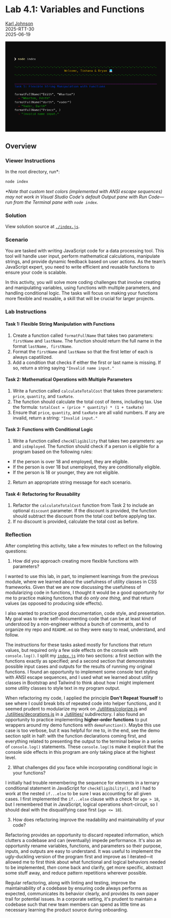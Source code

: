 # Lab 4.1: Variables and Functions

[Karl Johnson](https://github.com/hirekarl)  
2025-RTT-30  
<date datetime="2025-06-19">2025-06-19</date>  

![Preview of a terminal screen with assignment output.](./preview.png)

## Overview
### Viewer Instructions
In the root directory, run*:

```bash
node index
```

*\*Note that custom text colors (implemented with ANSI escape sequences) may not work in Visual Studio Code's default Output pane with Run Code&mdash;run from the Terminal pane with `node index`.*

### Solution
View solution source at [`./index.js`](./index.js).

### Scenario
You are tasked with writing JavaScript code for a data processing tool. This tool will handle user input, perform mathematical calculations, manipulate strings, and provide dynamic feedback based on user actions. As the team’s JavaScript expert, you need to write efficient and reusable functions to ensure your code is scalable.

In this activity, you will solve more coding challenges that involve creating and manipulating variables, using functions with multiple parameters, and handling conditional logic. The tasks will focus on making your functions more flexible and reusable, a skill that will be crucial for larger projects.

### Lab Instructions
#### Task 1: Flexible String Manipulation with Functions
1. Create a function called `formatFullName` that takes two parameters: `firstName` and `lastName`. The function should return the full name in the format `lastName, firstName`.
2. Format the `firstName` and `lastName` so that the first letter of each is always capatilized.
3. Add a condition that checks if either the first or last name is missing. If so, return a string saying `"Invalid name input."`

#### Task 2: Mathematical Operations with Multiple Parameters
1. Write a function called `calculateTotalCost` that takes three parameters: `price`, `quantity`, and `taxRate`.
2. The function should calculate the total cost of items, including tax. Use the formula: ```totalCost = (price * quantity) * (1 + taxRate)```
3. Ensure that `price`, `quantity`, and `taxRate` are all valid numbers. If any are invalid, return a string: `"Invalid input."`

#### Task 3: Functions with Conditional Logic
1. Write a function called `checkEligibility` that takes two parameters: `age` and `isEmployed`. The function should check if a person is eligible for a program based on the following rules:
  - If the person is over 18 and employed, they are eligible.
  - If the person is over 18 but unemployed, they are conditionally eligible.
  - If the person is 18 or younger, they are not eligible.
2. Return an appropriate string message for each scenario.

#### Task 4: Refactoring for Reusability
1. Refactor the `calculateTotalCost` function from Task 2 to include an optional `discount` parameter. If the discount is provided, the function should subtract the discount from the total cost before applying tax.
2. If no discount is provided, calculate the total cost as before.

### Reflection
After completing this activity, take a few minutes to reflect on the following questions:

1. How did you approach creating more flexible functions with parameters?

I wanted to use this lab, in part, to implement learnings from the previous module, where we learned about the usefulness of utility classes in CSS frameworks. Given that we are now discussing the usefulness of modularizing code in functions, I thought it would be a good opportunity for me to practice making functions that do *only one thing*, and that return values (as opposed to producing side effects).

I also wanted to practice good documentation, code style, and presentation. My goal was to write self-documenting code that can be at least kind of understood by a non-engineer without a bunch of comments, and to organize my repo and `README.md` so they were easy to read, understand, and follow.

The instructions for these tasks asked mostly for functions that return values, but required only a few side effects on the console with `console.log()`. I split my [`index.js`](./index.js) into two sections: a first section with the functions exactly as specified; and a second section that demonstrates possible input cases and outputs for the results of running my original functions. I found an opportunity to implement some console text styling with ANSI escape sequences, and I used what we learned about utility classes in Bootstrap and Tailwind to think about how I might implement some utility classes to style text in my program output.

When refactoring my code, I applied the principle **Don't Repeat Yourself** to see where I could break bits of repeated code into helper functions, and it seemed prudent to modularize my work on [./utilities/colorize.js](./utilities/colorize.js) and [./utilities/decorations.js](./utilities/decorations.js) in a [./utilities/](./utilities/) subdirectory. I also found an opportunity to practice implementing **higher-order functions** to put wrappers around my demo functions with `demoFunction()`. Maybe this use case is too verbose, but it was helpful for me to, in the end, see the demo section split in half: with the function declarations coming first, and everything related to presenting the output to the terminal below in a series of `console.log()` statements. These `console.log()`s make it explicit that the console side effects in this program are only taking place at the highest level.

2. What challenges did you face while incorporating conditional logic in your functions?

I initially had trouble remembering the sequence for elements in a ternary conditional statement in JavaScript for `checkEligibility()`, and I had to work at the nested `if...else` to be sure I was accounting for all given cases. I first implemented the `if...else` clause with a check for `age > 18`, but I remembered that in JavaScript, logical operations short-circuit, so I should deal with the disqualifying case first (`age <= 18`).

3. How does refactoring improve the readability and maintainability of your code?

Refactoring provides an opportunity to discard repeated information, which clutters a codebase and can (eventually) impede performance. It's also an opportunity rename variables, functions, and parameters so their purpose, inputs, and outputs are easy to understand. It was useful to implement the ugly-duckling version of the program first and improve as I iterated&mdash;it allowed me to first think about what functional and logical behaviors needed to be implemented, *then* come back and clarify, get more specific, abstract some stuff away, and reduce pattern repetitions wherever possible.

Regular refactoring, along with linting and testing, improve the maintainability of a codebase by ensuring code always performs as expected, communicates its behavior clearly, and provides its own paper trail for potential issues. In a corporate setting, it's prudent to maintain a codebase such that new team members can spend as little time as necessary learning the product source during onboarding.
